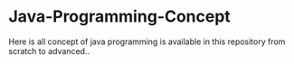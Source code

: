 # Java-Programming-Concept
Here is all concept of java programming  is available in this repository from scratch to advanced..





